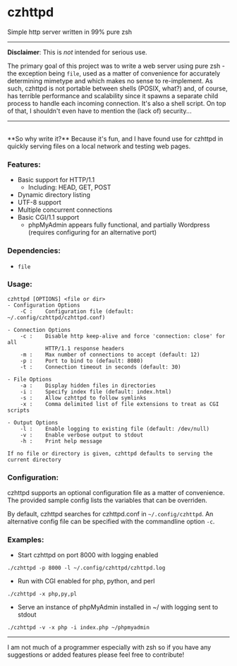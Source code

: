 # czhttpd
Simple http server written in 99% pure zsh<br>

---

**Disclaimer**: This is *not* intended for serious use.

The primary goal of this project was to write a web server using pure zsh - the exception being `file`, used as a matter of convenience for accurately determining mimetype and which makes no sense to re-implement. As such, czhttpd is not portable between shells (POSIX, what?) and, of course, has terrible performance and scalability since it spawns a separate child process to handle each incoming connection. It's also a shell script. On top of that, I shouldn't even have to mention the (lack of) security...

---  
<br>
**So why write it?** Because it's fun, and I have found use for czhttpd in quickly serving files on a local network and testing web pages.

### Features:
- Basic support for HTTP/1.1
    - Including: HEAD, GET, POST
- Dynamic directory listing
- UTF-8 support
- Multiple concurrent connections
- Basic CGI/1.1 support
    - phpMyAdmin appears fully functional, and partially Wordpress (requires configuring for an alternative port)

### Dependencies:
- `file`

### Usage:
```
czhttpd [OPTIONS] <file or dir>
- Configuration Options
    -C :    Configuration file (default: ~/.config/czhttpd/czhttpd.conf)

- Connection Options
    -c :    Disable http keep-alive and force 'connection: close' for all 
            HTTP/1.1 response headers
    -m :    Max number of connections to accept (default: 12)
    -p :    Port to bind to (default: 8080)
    -t :    Connection timeout in seconds (default: 30)

- File Options
    -a :    Display hidden files in directories
    -i :    Specify index file (default: index.html)
    -s :    Allow czhttpd to follow symlinks
    -x :    Comma delimited list of file extensions to treat as CGI scripts

- Output Options
    -l :    Enable logging to existing file (default: /dev/null)
    -v :    Enable verbose output to stdout
    -h :    Print help message

If no file or directory is given, czhttpd defaults to serving the current directory
```

### Configuration:
czhttpd supports an optional configuration file as a matter of convenience. The provided sample config lists the variables that can be overriden.

By default, czhttpd searches for czhttpd.conf in `~/.config/czhttpd`. An alternative config file can be specified with the commandline option `-c`.

### Examples:
- Start czhttpd on port 8000 with logging enabled<br>
```
./czhttpd -p 8000 -l ~/.config/czhttpd/czhttpd.log
```

- Run with CGI enabled for php, python, and perl<br>
```
./czhttpd -x php,py,pl
```

- Serve an instance of phpMyAdmin installed in ~/ with logging sent to stdout<br>
```
./czhttpd -v -x php -i index.php ~/phpmyadmin
```

---

I am not much of a programmer especially with zsh so if you have any suggestions or added features please feel free to contribute!
